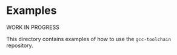# Examples

WORK IN PROGRESS

This directory contains examples of how to use the `gcc-toolchain` repository.
